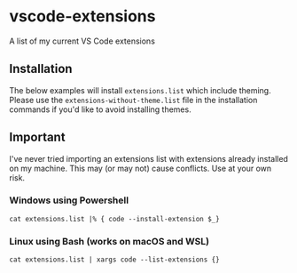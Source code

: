 # vscode-extensions
A list of my current VS Code extensions

## Installation
The below examples will install ```extensions.list``` which include theming. Please use the ```extensions-without-theme.list``` file in the installation commands if you'd like to avoid installing themes.

## Important
I've never tried importing an extensions list with extensions already installed on my machine. This may (or may not) cause conflicts. Use at your own risk.

### Windows using Powershell

```cat extensions.list |% { code --install-extension $_}```

### Linux using Bash (works on macOS and WSL)

```cat extensions.list | xargs code --list-extensions {}```

